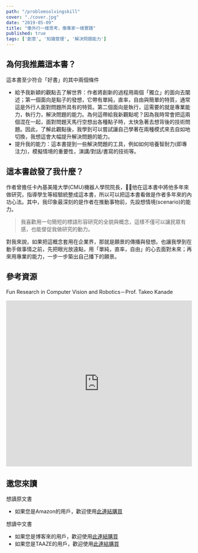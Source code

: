 ```yaml
---
path: "/problemsolvingskill"
cover: "./cover.jpg"
date: "2019-05-09"
title: "像外行一樣思考，像專家一樣實踐"
published: true
tags: ['創意', '知識管理', '解決問題能力']
---
```


## 為何我推薦這本書？

這本書至少符合「好書」的其中兩個條件
- 給予我新穎的觀點去了解世界：作者將創新的過程用兩個「獨立」的面向去闡述；第一個面向是點子的發想，它帶有單純，直率，自由與簡單的特質，通常這是外行人面對問題所具有的特質。第二個面向是執行，這需要的就是專業能力，執行力，解決問題的能力。為何這帶給我新觀點呢？因為我時常會把這兩個混在一起，面對問題天馬行空想出各種點子時，太快急著去想背後的技術問題。因此，了解此觀點後，我學到可以嘗試讓自己學著在兩種模式來去自如地切換，我想這會大幅提升解決問題的能力。
- 提升我的能力：這本書提到一些解決問題的工具，例如如何培養智耐力(即專注力)，模擬情境的重要性，演講/對話/書寫的技術等。

## 這本書啟發了我什麼？

作者曾擔任卡內基美隆大學(CMU)機器人學院院長，他在這本書中將他多年來做研究，指導學生等經驗統整成這本書，所以可以把這本書看做是作者多年來的內功心法。其中，我印象最深刻的是作者在推動事物前，先設想情境(scenario)的能力。

> 我喜歡用一句簡短的標語形容研究的全貌與概念，這樣不僅可以讓民眾有感，也能督促我做研究的動力。

對我來說，如果把這概念套用在企業界，那就是願景的傳播與發想。也讓我學到在動手做事情之前，先把眼光放遠點，用「單純，直率，自由」的心去面對未來；再來用專業的能力，一步一步築出自己播下的願景。

## 參考資源

Fun Research in Computer Vision and Robotics－Prof. Takeo Kanade
<div>
  <iframe width="100%" height="450" src="https://www.youtube.com/embed/D7r3-fHXvRU" frameborder="0" allow="accelerometer; autoplay; encrypted-media; gyroscope; picture-in-picture" allowfullscreen></iframe>
</div>

## 邀您來讀

想讀原文書
- 如果您是Amazon的用戶，歡迎使用<a href="https://www.amazon.co.jp/%E7%8B%AC%E5%89%B5%E3%81%AF%E3%81%B2%E3%82%89%E3%82%81%E3%81%8B%E3%81%AA%E3%81%84%E2%80%95%E3%80%8C%E7%B4%A0%E4%BA%BA%E7%99%BA%E6%83%B3%E3%80%81%E7%8E%84%E4%BA%BA%E5%AE%9F%E8%A1%8C%E3%80%8D%E3%81%AE%E6%B3%95%E5%89%87-%E9%87%91%E5%87%BA-%E6%AD%A6%E9%9B%84/dp/4532318416" target="_blank">此連結購買</a>

想讀中文書
- 如果您是博客來的用戶，歡迎使用<a href="https://www.books.com.tw/products/0010636964" target="_blank">此連結購買</a>
- 如果您是TAAZE的用戶，歡迎使用<a href="https://www.taaze.tw/usedList.html?oid=11100704533#r2" target="_blank">此連結購買</a>
